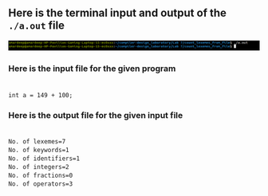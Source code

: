 ## Here is the terminal input and output of the <code>./a.out</code> file

<img src="result.png"></img>
<br>

### Here is the input file for the given program
<code>
int a = 149 + 100;
</code>

### Here is the output file for the given input file
<code>   
No. of lexemes=7
No. of keywords=1
No. of identifiers=1
No. of integers=2
No. of fractions=0
No. of operators=3
</code>
